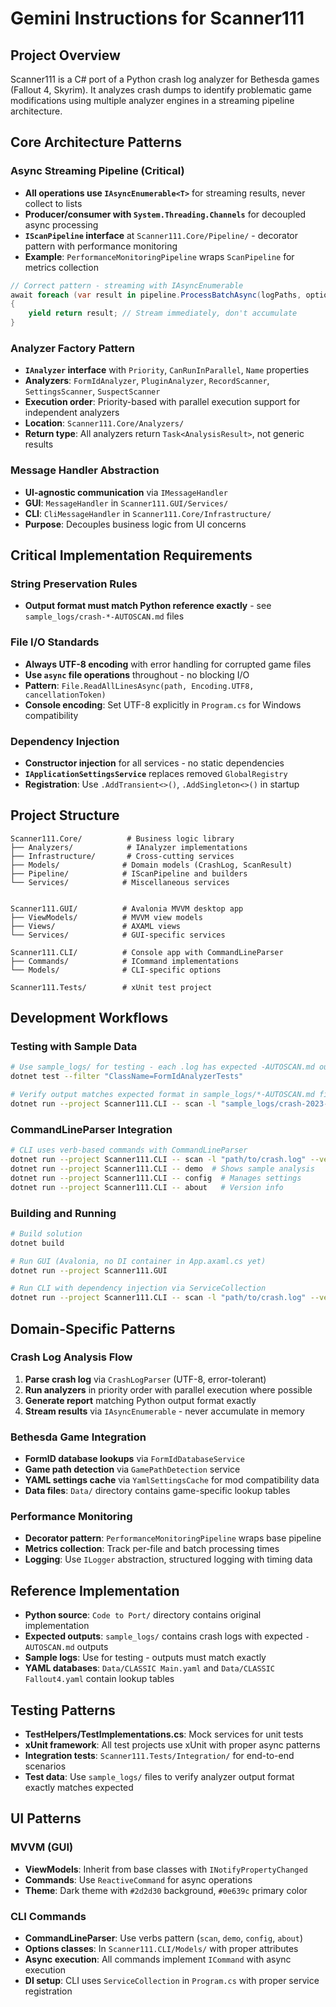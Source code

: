# Gemini Instructions for Scanner111

## Project Overview
Scanner111 is a C# port of a Python crash log analyzer for Bethesda games (Fallout 4, Skyrim). It analyzes crash dumps to identify problematic game modifications using multiple analyzer engines in a streaming pipeline architecture.

## Core Architecture Patterns

### Async Streaming Pipeline (Critical)
- **All operations use `IAsyncEnumerable<T>`** for streaming results, never collect to lists
- **Producer/consumer with `System.Threading.Channels`** for decoupled async processing
- **`IScanPipeline` interface** at `Scanner111.Core/Pipeline/` - decorator pattern with performance monitoring
- **Example**: `PerformanceMonitoringPipeline` wraps `ScanPipeline` for metrics collection

```csharp
// Correct pattern - streaming with IAsyncEnumerable
await foreach (var result in pipeline.ProcessBatchAsync(logPaths, options, progress, cancellationToken))
{
    yield return result; // Stream immediately, don't accumulate
}
```

### Analyzer Factory Pattern
- **`IAnalyzer` interface** with `Priority`, `CanRunInParallel`, `Name` properties
- **Analyzers**: `FormIdAnalyzer`, `PluginAnalyzer`, `RecordScanner`, `SettingsScanner`, `SuspectScanner`
- **Execution order**: Priority-based with parallel execution support for independent analyzers
- **Location**: `Scanner111.Core/Analyzers/`
- **Return type**: All analyzers return `Task<AnalysisResult>`, not generic results

### Message Handler Abstraction
- **UI-agnostic communication** via `IMessageHandler`
- **GUI**: `MessageHandler` in `Scanner111.GUI/Services/`
- **CLI**: `CliMessageHandler` in `Scanner111.Core/Infrastructure/`
- **Purpose**: Decouples business logic from UI concerns

## Critical Implementation Requirements

### String Preservation Rules
- **Output format must match Python reference exactly** - see `sample_logs/crash-*-AUTOSCAN.md` files

### File I/O Standards
- **Always UTF-8 encoding** with error handling for corrupted game files
- **Use `async` file operations** throughout - no blocking I/O
- **Pattern**: `File.ReadAllLinesAsync(path, Encoding.UTF8, cancellationToken)`
- **Console encoding**: Set UTF-8 explicitly in `Program.cs` for Windows compatibility

### Dependency Injection
- **Constructor injection** for all services - no static dependencies
- **`IApplicationSettingsService`** replaces removed `GlobalRegistry`
- **Registration**: Use `.AddTransient<>()`, `.AddSingleton<>()` in startup

## Project Structure

```
Scanner111.Core/          # Business logic library
├── Analyzers/            # IAnalyzer implementations
├── Infrastructure/       # Cross-cutting services
├── Models/              # Domain models (CrashLog, ScanResult)
├── Pipeline/            # IScanPipeline and builders
└── Services/            # Miscellaneous services


Scanner111.GUI/          # Avalonia MVVM desktop app
├── ViewModels/          # MVVM view models
├── Views/               # AXAML views
└── Services/            # GUI-specific services

Scanner111.CLI/          # Console app with CommandLineParser
├── Commands/            # ICommand implementations
└── Models/              # CLI-specific options

Scanner111.Tests/        # xUnit test project
```

## Development Workflows

### Testing with Sample Data
```bash
# Use sample_logs/ for testing - each .log has expected -AUTOSCAN.md output
dotnet test --filter "ClassName=FormIdAnalyzerTests"

# Verify output matches expected format in sample_logs/*-AUTOSCAN.md files
dotnet run --project Scanner111.CLI -- scan -l "sample_logs/crash-2023-09-15-01-54-49.log"
```

### CommandLineParser Integration
```bash
# CLI uses verb-based commands with CommandLineParser
dotnet run --project Scanner111.CLI -- scan -l "path/to/crash.log" --verbose
dotnet run --project Scanner111.CLI -- demo  # Shows sample analysis
dotnet run --project Scanner111.CLI -- config  # Manages settings
dotnet run --project Scanner111.CLI -- about   # Version info
```

### Building and Running
```bash
# Build solution
dotnet build

# Run GUI (Avalonia, no DI container in App.axaml.cs yet)
dotnet run --project Scanner111.GUI

# Run CLI with dependency injection via ServiceCollection
dotnet run --project Scanner111.CLI -- scan -l "path/to/crash.log" --verbose
```

## Domain-Specific Patterns

### Crash Log Analysis Flow
1. **Parse crash log** via `CrashLogParser` (UTF-8, error-tolerant)
2. **Run analyzers** in priority order with parallel execution where possible
3. **Generate report** matching Python output format exactly
4. **Stream results** via `IAsyncEnumerable` - never accumulate in memory

### Bethesda Game Integration
- **FormID database lookups** via `FormIdDatabaseService`
- **Game path detection** via `GamePathDetection` service
- **YAML settings cache** via `YamlSettingsCache` for mod compatibility data
- **Data files**: `Data/` directory contains game-specific lookup tables

### Performance Monitoring
- **Decorator pattern**: `PerformanceMonitoringPipeline` wraps base pipeline
- **Metrics collection**: Track per-file and batch processing times
- **Logging**: Use `ILogger` abstraction, structured logging with timing data

## Reference Implementation
- **Python source**: `Code to Port/` directory contains original implementation
- **Expected outputs**: `sample_logs/` contains crash logs with expected `-AUTOSCAN.md` outputs
- **Sample logs**: Use for testing - outputs must match exactly
- **YAML databases**: `Data/CLASSIC Main.yaml` and `Data/CLASSIC Fallout4.yaml` contain lookup tables

## Testing Patterns
- **TestHelpers/TestImplementations.cs**: Mock services for unit tests
- **xUnit framework**: All test projects use xUnit with proper async patterns
- **Integration tests**: `Scanner111.Tests/Integration/` for end-to-end scenarios
- **Test data**: Use `sample_logs/` files to verify analyzer output format exactly matches expected

## UI Patterns

### MVVM (GUI)
- **ViewModels**: Inherit from base classes with `INotifyPropertyChanged`
- **Commands**: Use `ReactiveCommand` for async operations
- **Theme**: Dark theme with `#2d2d30` background, `#0e639c` primary color

### CLI Commands
- **CommandLineParser**: Use verbs pattern (`scan`, `demo`, `config`, `about`)
- **Options classes**: In `Scanner111.CLI/Models/` with proper attributes
- **Async execution**: All commands implement `ICommand` with async execution
- **DI setup**: CLI uses `ServiceCollection` in `Program.cs` with proper service registration
